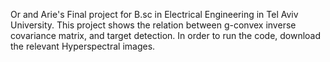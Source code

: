 Or and Arie's Final project for B.sc in Electrical Engineering in Tel Aviv University.
This project shows the relation between g-convex inverse covariance matrix, and target detection.
In order to run the code, download the relevant Hyperspectral images.
